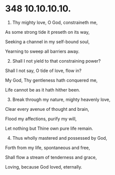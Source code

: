 # 348 10.10.10.10.

1.  Thy mighty love, O God, constraineth me,

As some strong tide it preseth on its way,

Seeking a channel in my self-bound soul,

Yearning to sweep all barriers away.

2.  Shall I not yield to that constraining power?

Shall I not say, O tide of love, flow in?

My God, Thy gentleness hath conquered me,

Life cannot be as it hath hither been.

3.  Break through my nature, mighty heavenly love,

Clear every avenue of thought and brain,

Flood my affections, purify my will,

Let nothing but Thine own pure life remain.

4.  Thus wholly mastered and possessed by God,

Forth from my life, spontaneous and free,

Shall flow a stream of tenderness and grace,

Loving, because God loved, eternally.

